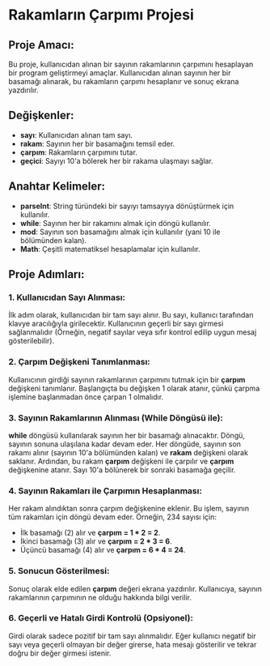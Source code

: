 
# Rakamların Çarpımı Projesi

## Proje Amacı:
Bu proje, kullanıcıdan alınan bir sayının rakamlarının çarpımını hesaplayan bir program geliştirmeyi amaçlar. Kullanıcıdan alınan sayının her bir basamağı alınarak, bu rakamların çarpımı hesaplanır ve sonuç ekrana yazdırılır.

## Değişkenler:
- **sayı**: Kullanıcıdan alınan tam sayı.
- **rakam**: Sayının her bir basamağını temsil eder.
- **çarpım**: Rakamların çarpımını tutar.
- **geçici**: Sayıyı 10'a bölerek her bir rakama ulaşmayı sağlar.

## Anahtar Kelimeler:
- **parseInt**: String türündeki bir sayıyı tamsayıya dönüştürmek için kullanılır.
- **while**: Sayının her bir rakamını almak için döngü kullanılır.
- **mod**: Sayının son basamağını almak için kullanılır (yani 10 ile bölümünden kalan).
- **Math**: Çeşitli matematiksel hesaplamalar için kullanılır.

## Proje Adımları:

### 1. Kullanıcıdan Sayı Alınması:
İlk adım olarak, kullanıcıdan bir tam sayı alınır. Bu sayı, kullanıcı tarafından klavye aracılığıyla girilecektir. Kullanıcının geçerli bir sayı girmesi sağlanmalıdır (Örneğin, negatif sayılar veya sıfır kontrol edilip uygun mesaj gösterilebilir).

### 2. Çarpım Değişkeni Tanımlanması:
Kullanıcının girdiği sayının rakamlarının çarpımını tutmak için bir **çarpım** değişkeni tanımlanır. Başlangıçta bu değişken 1 olarak atanır, çünkü çarpma işlemine başlanmadan önce çarpan 1 olmalıdır.

### 3. Sayının Rakamlarının Alınması (While Döngüsü ile):
**while** döngüsü kullanılarak sayının her bir basamağı alınacaktır. Döngü, sayının sonuna ulaşılana kadar devam eder. Her döngüde, sayının son rakamı alınır (sayının 10'a bölümünden kalan) ve **rakam** değişkeni olarak saklanır. Ardından, bu rakam **çarpım** değişkeni ile çarpılır ve **çarpım** değişkenine atanır. Sayı 10'a bölünerek bir sonraki basamağa geçilir.

### 4. Sayının Rakamları ile Çarpımın Hesaplanması:
Her rakam alındıktan sonra çarpım değişkenine eklenir. Bu işlem, sayının tüm rakamları için döngü devam eder. Örneğin, 234 sayısı için:
- İlk basamağı (2) alır ve **çarpım = 1 * 2 = 2**.
- İkinci basamağı (3) alır ve **çarpım = 2 * 3 = 6**.
- Üçüncü basamağı (4) alır ve **çarpım = 6 * 4 = 24**.

### 5. Sonucun Gösterilmesi:
Sonuç olarak elde edilen **çarpım** değeri ekrana yazdırılır. Kullanıcıya, sayının rakamlarının çarpımının ne olduğu hakkında bilgi verilir.

### 6. Geçerli ve Hatalı Girdi Kontrolü (Opsiyonel):
Girdi olarak sadece pozitif bir tam sayı alınmalıdır. Eğer kullanıcı negatif bir sayı veya geçerli olmayan bir değer girerse, hata mesajı gösterilir ve tekrar doğru bir değer girmesi istenir.
